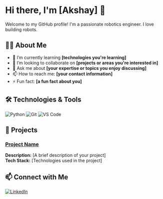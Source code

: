 # Hi there, I'm [Akshay] 👋


Welcome to my GitHub profile! I'm a passionate robotics engineer. I love building robots.


## 🧑‍💻 About Me

- 🌱 I’m currently learning **[technologies you're learning]**
- 👯 I’m looking to collaborate on **[projects or areas you're interested in]**
- 💬 Ask me about **[your expertise or topics you enjoy discussing]**
- 📫 How to reach me: **[your contact information]**
- ⚡ Fun fact: **[a fun fact about you]**

## 🛠️ Technologies & Tools

![Python](https://img.shields.io/badge/-Python-3776AB?logo=python&logoColor=white&style=flat)
![Git](https://img.shields.io/badge/-Git-F05032?logo=git&logoColor=white&style=flat)
![VS Code](https://img.shields.io/badge/-VS%20Code-007ACC?logo=visual-studio-code&logoColor=white&style=flat)



## 🚀 Projects

### [Project Name]([https://github.com/your-github-username/project-repo](https://github.com/the-ray-kar/Remote_coppeliasim))
**Description:** [A brief description of your project]  
**Tech Stack:** [Technologies used in the project]  



## 📫 Connect with Me

[![LinkedIn](https://img.shields.io/badge/-LinkedIn-0A66C2?logo=linkedin&logoColor=white&style=flat)](https://www.linkedin.com/in/akshayydarekar/)

